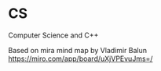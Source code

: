 # CS
Computer Science and C++


Based on mira mind map by Vladimir Balun https://miro.com/app/board/uXjVPEvuJms=/  
